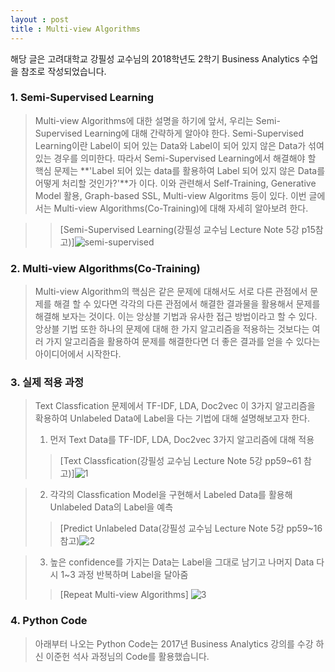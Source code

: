 ```yaml
---
layout : post
title : Multi-view Algorithms
---
```

해당 글은 고려대학교 강필성 교수님의 2018학년도 2학기 Business Analytics 수업을 참조로 작성되었습니다.

### 1. Semi-Supervised Learning
> Multi-view Algorithms에 대한 설명을 하기에 앞서, 우리는 Semi-Supervised Learning에 대해 간략하게 알아야 한다. Semi-Supervised Learning이란 Label이 되어 있는 Data와 Label이 되어 있지 않은 Data가 섞여 있는 경우를 의미한다. 따라서 Semi-Supervised Learning에서 해결해야 할 핵심 문제는 **'Label 되어 있는 data를 활용하여 Label 되어 있지 않은 Data를 어떻게 처리할 것인가?'**가 이다. 이와 관련해서 Self-Training, Generative Model 활용, Graph-based SSL, Multi-view Algoritms 등이 있다. 이번 글에서는 Multi-view Algorithms(Co-Training)에 대해 자세히 알아보려 한다.
 
>> [Semi-Supervised Learning(강필성 교수님 Lecture Note 5강 p15참고)]![semi-supervised](https://user-images.githubusercontent.com/46133856/50424712-436b1880-08ac-11e9-8550-72c4dc4d9887.jpg)
  
### 2. Multi-view Algorithms(Co-Training)
> Multi-view Algorithm의 핵심은 같은 문제에 대해서도 서로 다른 관점에서 문제를 해결 할 수 있다면 각각의 다른 관점에서 해결한 결과물을 활용해서 문제를 해결해 보자는 것이다. 이는 앙상블 기법과 유사한 접근 방법이라고 할 수 있다. 앙상블 기법 또한 하나의 문제에 대해 한 가지 알고리즘을 적용하는 것보다는 여러 가지 알고리즘을 활용하여 문제를 해결한다면 더 좋은 결과를 얻을 수 있다는 아이디어에서 시작한다. 

### 3. 실제 적용 과정
> Text Classfication 문제에서 TF-IDF, LDA, Doc2vec 이 3가지 알고리즘을 확용하여 Unlabeled Data에 Label을 다는 기법에 대해 설명해보고자 한다.
> 1. 먼저 Text Data를 TF-IDF, LDA, Doc2vec 3가지 알고리즘에 대해 적용
>>[Text Classfication(강필성 교수님 Lecture Note 5강 pp59~61 참고)]![1](https://user-images.githubusercontent.com/46133856/50424915-4a942580-08b0-11e9-881a-bb5d4edc015e.JPG)

> 2. 각각의 Classfication Model을 구현해서 Labeled Data를 활용해 Unlabeled Data의 Label을 예측
>>[Predict Unlabeled Data(강필성 교수님 Lecture Note 5강 pp59~16 참고)![2](https://user-images.githubusercontent.com/46133856/50424943-b5ddf780-08b0-11e9-83c4-8bee62af0e8e.JPG)

> 3. 높은 confidence를 가지는 Data는 Label을 그대로 남기고 나머지 Data 다시 1~3 과정 반복하며 Label을 달아줌
>>[Repeat Multi-view Algorithms] ![3](https://user-images.githubusercontent.com/46133856/50424963-56341c00-08b1-11e9-91e9-e9202e3a9f21.JPG)

### 4. Python Code
> 아래부터 나오는 Python Code는 2017년 Business Analytics 강의를 수강 하신 이준헌 석사 과정님의 Code를 활용했습니다.
